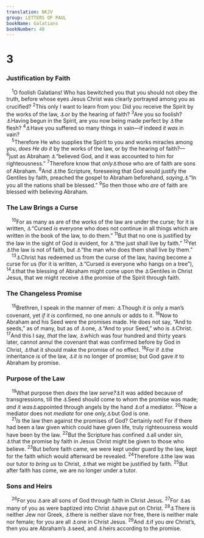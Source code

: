 ```yaml
---
translation: NKJV
group: LETTERS OF PAUL
bookName: Galatians 
bookNumber: 48
---
```


<div class="title"><h1>3</h1><h3>Justification by Faith</h3></div>
<span class="verse ga_3_1"> <sup>1</sup>O foolish Galatians! Who has bewitched you that you should not obey the truth, before whose eyes Jesus Christ was clearly portrayed among you as crucified? </span>
<span class="verse ga_3_2"><sup>2</sup>This only I want to learn from you: Did you receive the Spirit by the works of the law, <a data-toggle="tooltip" data-placement="bottom" title="Rom. 10:16, 17">⚓</a>or by the hearing of faith? </span>
<span class="verse ga_3_3"><sup>3</sup>Are you so foolish? <a data-toggle="tooltip" data-placement="bottom" title="(Gal. 4:9)">⚓</a>Having begun in the Spirit, are you now being made perfect by <a data-toggle="tooltip" data-placement="bottom" title="Heb. 7:16">⚓</a>the flesh? </span>
<span class="verse ga_3_4"><sup>4</sup><a data-toggle="tooltip" data-placement="bottom" title="Heb. 10:35">⚓</a>Have you suffered so many things in vain—if indeed <i>it</i> <i>was</i> in vain?<br/></span>
<span class="verse ga_3_5"> <sup>5</sup>Therefore He who supplies the Spirit to you and works miracles among you, <i>does</i> <i>He</i> <i>do</i> <i>it</i> by the works of the law, or by the hearing of faith?— </span>
<span class="verse ga_3_6"><sup>6</sup>just as Abraham <a data-toggle="tooltip" data-placement="bottom" title="Gen. 15:6">⚓</a>“believed God, and it was accounted to him for righteousness.” </span>
<span class="verse ga_3_7"><sup>7</sup>Therefore know that <i>only</i><a data-toggle="tooltip" data-placement="bottom" title="John 8:39">⚓</a>those who are of faith are sons of Abraham. </span>
<span class="verse ga_3_8"><sup>8</sup>And <a data-toggle="tooltip" data-placement="bottom" title="Rom. 9:17">⚓</a>the Scripture, foreseeing that God would justify the Gentiles by faith, preached the gospel to Abraham beforehand, <i>saying,</i><a data-toggle="tooltip" data-placement="bottom" title="Gen. 12:3; 18:18; 22:18; 26:4; 28:14">⚓</a>“In you all the nations shall be blessed.” </span>
<span class="verse ga_3_9"><sup>9</sup>So then those who <i>are</i> of faith are blessed with believing Abraham.<br/></span>
<div class="title"><h3>The Law Brings a Curse</h3></div>
<span class="verse ga_3_10"> <sup>10</sup>For as many as are of the works of the law are under the curse; for it is written, <a data-toggle="tooltip" data-placement="bottom" title="Deut. 27:26">⚓</a>“Cursed <i>is</i> everyone who does not continue in all things which are written in the book of the law, to do them.” </span>
<span class="verse ga_3_11"><sup>11</sup>But that no one is justified by the law in the sight of God <i>is</i> evident, for <a data-toggle="tooltip" data-placement="bottom" title="Hab. 2:4; Rom. 1:17; Heb. 10:38">⚓</a>“the just shall live by faith.” </span>
<span class="verse ga_3_12"><sup>12</sup>Yet <a data-toggle="tooltip" data-placement="bottom" title="Rom. 4:4, 5">⚓</a>the law is not of faith, but <a data-toggle="tooltip" data-placement="bottom" title="Lev. 18:5; Rom. 10:5">⚓</a>“the man who does them shall live by them.”<br/></span>
<span class="verse ga_3_13"> <sup>13</sup><a data-toggle="tooltip" data-placement="bottom" title="(Rom. 8:3)">⚓</a>Christ has redeemed us from the curse of the law, having become a curse for us (for it is written, <a data-toggle="tooltip" data-placement="bottom" title="Deut. 21:23">⚓</a>“Cursed <i>is</i> everyone who hangs on a tree”),</span>
<span class="verse ga_3_14"><sup>14</sup><a data-toggle="tooltip" data-placement="bottom" title="(Rom. 4:1–5, 9, 16; Gal. 3:28)">⚓</a>that the blessing of Abraham might come upon the <a data-toggle="tooltip" data-placement="bottom" title="Is. 42:1, 6; 49:6; Luke 2:32; Rom. 3:29, 30">⚓</a>Gentiles in Christ Jesus, that we might receive <a data-toggle="tooltip" data-placement="bottom" title="Is. 32:15">⚓</a>the promise of the Spirit through faith.<br/></span>
<div class="title"><h3>The Changeless Promise</h3></div>
<span class="verse ga_3_15"> <sup>15</sup>Brethren, I speak in the manner of men: <a data-toggle="tooltip" data-placement="bottom" title="Heb. 9:17">⚓</a>Though <i>it</i> <i>is</i> only a man’s covenant, yet <i>if</i> <i>it</i> <i>is</i> confirmed, no one annuls or adds to it. </span>
<span class="verse ga_3_16"><sup>16</sup>Now to Abraham and his Seed were the promises made. He does not say, “And to seeds,” as of many, but as of <a data-toggle="tooltip" data-placement="bottom" title="Gen. 22:18">⚓</a>one, <a data-toggle="tooltip" data-placement="bottom" title="Gen. 12:3, 7; 13:15; 24:7">⚓</a>“And to your Seed,” who is <a data-toggle="tooltip" data-placement="bottom" title="(1 Cor. 12:12)">⚓</a>Christ. </span>
<span class="verse ga_3_17"><sup>17</sup>And this I say, <i>that</i> the law, <a data-toggle="tooltip" data-placement="bottom" title="Gen. 15:13; Ex. 12:40; Acts 7:6">⚓</a>which was four hundred and thirty years later, cannot annul the covenant that was confirmed before by God in Christ, <a data-toggle="tooltip" data-placement="bottom" title="(Rom. 4:13)">⚓</a>that it should make the promise of no effect. </span>
<span class="verse ga_3_18"><sup>18</sup>For if <a data-toggle="tooltip" data-placement="bottom" title="(Rom. 8:17)">⚓</a>the inheritance <i>is</i> of the law, <a data-toggle="tooltip" data-placement="bottom" title="Rom. 4:14">⚓</a><i>it</i> <i>is</i> no longer of promise; but God gave <i>it</i> to Abraham by promise.<br/></span>
<div class="title"><h3>Purpose of the Law</h3></div>
<span class="verse ga_3_19"> <sup>19</sup>What purpose then <i>does</i> the law <i>serve?</i><a data-toggle="tooltip" data-placement="bottom" title="John 15:22">⚓</a>It was added because of transgressions, till the <a data-toggle="tooltip" data-placement="bottom" title="Gal. 4:4">⚓</a>Seed should come to whom the promise was made; <i>and</i> <i>it</i> <i>was</i><a data-toggle="tooltip" data-placement="bottom" title="Acts 7:53">⚓</a>appointed through angels by the hand <a data-toggle="tooltip" data-placement="bottom" title="Ex. 20:19; Deut. 5:5">⚓</a>of a mediator. </span>
<span class="verse ga_3_20"><sup>20</sup>Now a mediator does not <i>mediate</i> for one <i>only,</i><a data-toggle="tooltip" data-placement="bottom" title="(Rom. 3:29)">⚓</a>but God is one.<br/></span>
<span class="verse ga_3_21"> <sup>21</sup><i>Is</i> the law then against the promises of God? Certainly not! For if there had been a law given which could have given life, truly righteousness would have been by the law. </span>
<span class="verse ga_3_22"><sup>22</sup>But the Scripture has confined <a data-toggle="tooltip" data-placement="bottom" title="Rom. 11:32">⚓</a>all under sin, <a data-toggle="tooltip" data-placement="bottom" title="Rom. 4:11">⚓</a>that the promise by faith in Jesus Christ might be given to those who believe. </span>
<span class="verse ga_3_23"><sup>23</sup>But before faith came, we were kept under guard by the law, kept for the faith which would afterward be revealed. </span>
<span class="verse ga_3_24"><sup>24</sup>Therefore <a data-toggle="tooltip" data-placement="bottom" title="Rom. 10:4">⚓</a>the law was our tutor <i>to</i> <i>bring</i> <i>us</i> to Christ, <a data-toggle="tooltip" data-placement="bottom" title="Acts 13:39">⚓</a>that we might be justified by faith. </span>
<span class="verse ga_3_25"><sup>25</sup>But after faith has come, we are no longer under a tutor.<br/></span>
<div class="title"><h3>Sons and Heirs</h3></div>
<span class="verse ga_3_26"> <sup>26</sup>For you <a data-toggle="tooltip" data-placement="bottom" title="John 1:12">⚓</a>are all sons of God through faith in Christ Jesus. </span>
<span class="verse ga_3_27"><sup>27</sup>For <a data-toggle="tooltip" data-placement="bottom" title="Matt. 28:19; (Rom. 6:3); 1 Cor. 10:2">⚓</a>as many of you as were baptized into Christ <a data-toggle="tooltip" data-placement="bottom" title="Rom. 10:12; 13:14">⚓</a>have put on Christ. </span>
<span class="verse ga_3_28"><sup>28</sup><a data-toggle="tooltip" data-placement="bottom" title="(John 10:16); Rom. 3:22; 10:12; (Eph. 2:14); Col. 3:11">⚓</a>There is neither Jew nor Greek, <a data-toggle="tooltip" data-placement="bottom" title="(1 Cor. 12:13)">⚓</a>there is neither slave nor free, there is neither male nor female; for you are all <a data-toggle="tooltip" data-placement="bottom" title="John 17:11; (1 Cor. 12:13; Eph. 2:15, 16)">⚓</a>one in Christ Jesus. </span>
<span class="verse ga_3_29"><sup>29</sup>And <a data-toggle="tooltip" data-placement="bottom" title="Gen. 21:10; Heb. 11:18">⚓</a>if you <i>are</i> Christ’s, then you are Abraham’s <a data-toggle="tooltip" data-placement="bottom" title="Rom. 4:11; Gal. 3:7">⚓</a>seed, and <a data-toggle="tooltip" data-placement="bottom" title="Gen. 12:3; 18:18; Rom. 8:17">⚓</a>heirs according to the promise.<br/></span>
